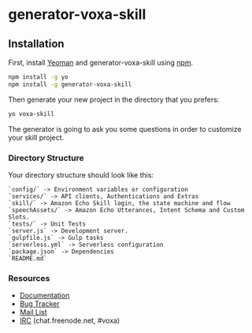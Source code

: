 # generator-voxa-skill

## Installation

First, install [Yeoman](http://yeoman.io) and generator-voxa-skill using [npm](https://www.npmjs.com/).

```bash
npm install -g yo
npm install -g generator-voxa-skill
```

Then generate your new project in the directory that you prefers:

```bash
yo voxa-skill
```

The generator is going to ask you some questions in order to customize your skill project.

### Directory Structure

Your directory structure should look like this:

	`config/` -> Environment variables or configuration
	`services/` -> API clients, Authentications and Extras
	`skill/` -> Amazon Echo Skill login, the state machine and flow
	`speechAssets/` -> Amazon Echo Utterances, Intent Schema and Custom Slots.
	`tests/` -> Unit Tests
	`server.js` -> Development server.
	`gulpfile.js` -> Gulp tasks
	`serverless.yml` -> Serverless configuration
	`package.json` -> Dependencies
	`README.md`

### Resources

  * [Documentation](http://voxa.readthedocs.io/en/latest/)
  * [Bug Tracker](https://github.com/mediarain/voxa/issues)
  * [Mail List](https://groups.google.com/d/forum/voxa-framework)
  * [IRC](irc://chat.freenode.net/voxa) (chat.freenode.net, #voxa)
